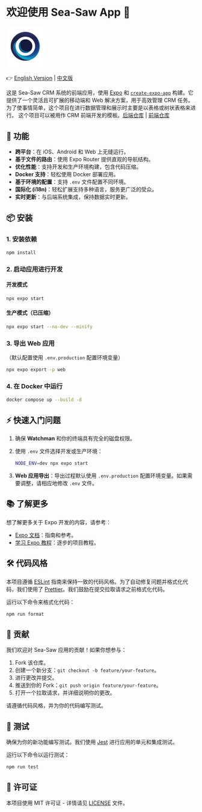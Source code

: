
# 欢迎使用 Sea-Saw App 👋

<img src="./assets/images/sea-saw-logo.png" style="width: 20%">

👉 [English Version](./README.md) | [中文版](./README_zh.md)

这是 Sea-Saw CRM 系统的前端应用，使用 [Expo](https://expo.dev) 和 [`create-expo-app`](https://www.npmjs.com/package/create-expo-app) 构建。它提供了一个灵活且可扩展的移动端和 Web 解决方案，用于高效管理 CRM 任务。为了使事情简单，这个项目在进行数据管理和展示时主要是以表格或树状表格来进行。 这个项目可以被用作 CRM 前端开发的模板。[后端仓库](https://github.com/Coolister-Ye/sea-saw-server) | [前端仓库](https://github.com/Coolister-Ye/sea-saw-app)

## 🚀 功能

- **跨平台**：在 iOS、Android 和 Web 上无缝运行。
- **基于文件的路由**：使用 Expo Router 提供直观的导航结构。
- **优化性能**：支持开发和生产环境构建，包含代码压缩。
- **Docker 支持**：轻松使用 Docker 部署应用。
- **基于环境的配置**：支持 `.env` 文件配置不同环境。
- **国际化 (i18n)**：轻松扩展支持多种语言，服务更广泛的受众。
- **实时更新**：与后端系统集成，保持数据实时更新。

## 📦 安装

### 1. 安装依赖

```bash
npm install
```

### 2. 启动应用进行开发

#### 开发模式

```bash
npx expo start
```

#### 生产模式（已压缩）

```bash
npx expo start --no-dev --minify
```

### 3. 导出 Web 应用

（默认配置使用 `.env.production` 配置环境变量）

```bash
npx expo export -p web
```

### 4. 在 Docker 中运行

```bash
docker compose up --build -d
```

## ⚡ 快速入门问题

1. 确保 **Watchman** 和你的终端具有完全的磁盘权限。
2. 使用 `.env` 文件选择开发或生产环境：

   ```bash
   NODE_ENV=dev npx expo start
   ```

3. **Web 应用导出**：导出过程默认使用 `.env.production` 配置环境变量。如果需要调整，请相应地修改 `.env` 文件。

## 📚 了解更多

想了解更多关于 Expo 开发的内容，请参考：

- [Expo 文档](https://docs.expo.dev/)：指南和参考。
- [学习 Expo 教程](https://docs.expo.dev/tutorial/introduction/)：逐步的项目教程。

## 🛠 代码风格

本项目遵循 [ESLint](https://eslint.org/) 指南来保持一致的代码风格。为了自动修复问题并格式化代码，我们使用了 [Prettier](https://prettier.io/)。我们鼓励在提交拉取请求之前格式化代码。

运行以下命令来格式化代码：

```bash
npm run format
```

## 🤝 贡献

我们欢迎对 Sea-Saw 应用的贡献！如果你想参与：

1. Fork 该仓库。
2. 创建一个新分支：`git checkout -b feature/your-feature`。
3. 进行更改并提交。
4. 推送到你的 Fork：`git push origin feature/your-feature`。
5. 打开一个拉取请求，并详细说明你的更改。

请遵循代码风格，并为你的代码编写测试。

## 🧪 测试

确保为你的新功能编写测试。我们使用 [Jest](https://jestjs.io/) 进行应用的单元和集成测试。

运行以下命令以运行测试：

```bash
npm run test
```

## 🔑 许可证

本项目使用 MIT 许可证 - 详情请见 [LICENSE](LICENSE) 文件。
